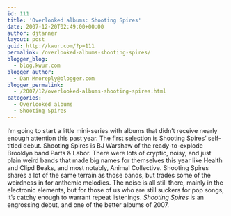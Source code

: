 ```yaml
---
id: 111
title: 'Overlooked albums: Shooting Spires'
date: 2007-12-20T02:49:00+00:00
author: djtanner
layout: post
guid: http://kwur.com/?p=111
permalink: /overlooked-albums-shooting-spires/
blogger_blog:
  - blog.kwur.com
blogger_author:
  - Dan Mnoreply@blogger.com
blogger_permalink:
  - /2007/12/overlooked-albums-shooting-spires.html
categories:
  - Overlooked albums
  - Shooting Spires
---
```

<div class="pf-content">
  <p>
    I&#8217;m going to start a little mini-series with albums that didn&#8217;t receive nearly enough attention this past year. The first selection is Shooting Spires&#8217; self-titled debut. Shooting Spires is BJ Warshaw of the ready-to-explode Brooklyn band Parts & Labor. There were lots of cryptic, noisy, and just plain weird bands that made big names for themselves this year like Health and Clipd Beaks, and most notably, Animal Collective. Shooting Spires shares a lot of the same terrain as those bands, but trades some of the weirdness in for anthemic melodies. The noise is all still there, mainly in the electronic elements, but for those of us who are still suckers for pop songs, it&#8217;s catchy enough to warrant repeat listenings. <span style="font-style: italic;">Shooting Spires</span> is an engrossing debut, and one of the better albums of 2007.
  </p>
</div>
